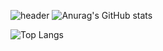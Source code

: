 ![header](https://capsule-render.vercel.app/api?height=400&text=Hello%20World!&desc=Welcome%20to%20my%20profile&theme=tokyonight)
![Anurag's GitHub stats](https://github-readme-stats.vercel.app/api?username=cryingtoilet&theme=react&show_icons=true)

![Top Langs](https://github-readme-stats.vercel.app/api/top-langs/?username=anuraghazra&layout=compact&theme=react)
